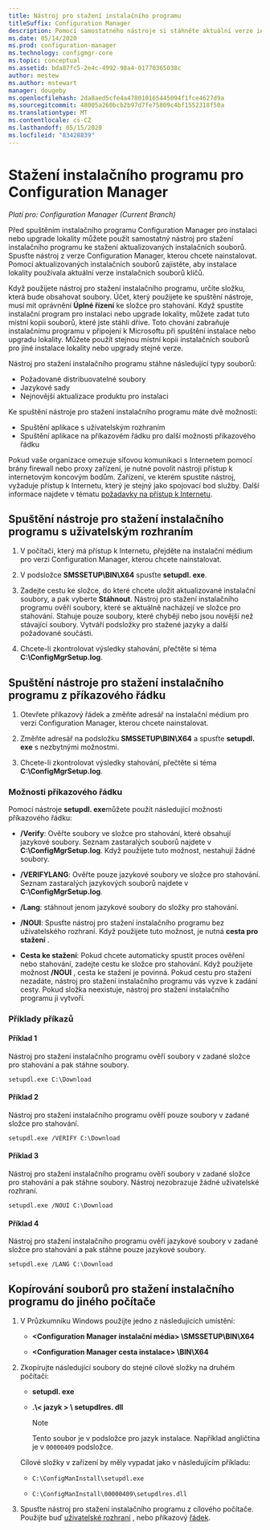```yaml
---
title: Nástroj pro stažení instalačního programu
titleSuffix: Configuration Manager
description: Pomocí samostatného nástroje si stáhněte aktuální verze instalačních souborů klíčů pro instalaci.
ms.date: 05/14/2020
ms.prod: configuration-manager
ms.technology: configmgr-core
ms.topic: conceptual
ms.assetid: bda87fc5-2e4c-4992-98a4-01770365038c
author: mestew
ms.author: mstewart
manager: dougeby
ms.openlocfilehash: 2da8aed5cfe4a478010165445094f1fce4627d9a
ms.sourcegitcommit: 48005a260bcb2b97d7fe75809c4bf1552318f50a
ms.translationtype: MT
ms.contentlocale: cs-CZ
ms.lasthandoff: 05/15/2020
ms.locfileid: "83428839"
---
```

# <a name="setup-downloader-for-configuration-manager"></a>Stažení instalačního programu pro Configuration Manager

*Platí pro: Configuration Manager (Current Branch)*

Před spuštěním instalačního programu Configuration Manager pro instalaci nebo upgrade lokality můžete použít samostatný nástroj pro stažení instalačního programu ke stažení aktualizovaných instalačních souborů. Spusťte nástroj z verze Configuration Manager, kterou chcete nainstalovat. Pomocí aktualizovaných instalačních souborů zajistěte, aby instalace lokality používala aktuální verze instalačních souborů klíčů.

Když použijete nástroj pro stažení instalačního programu, určíte složku, která bude obsahovat soubory. Účet, který použijete ke spuštění nástroje, musí mít oprávnění **Úplné řízení** ke složce pro stahování. Když spustíte instalační program pro instalaci nebo upgrade lokality, můžete zadat tuto místní kopii souborů, které jste stáhli dříve. Toto chování zabraňuje instalačnímu programu v připojení k Microsoftu při spuštění instalace nebo upgradu lokality. Můžete použít stejnou místní kopii instalačních souborů pro jiné instalace lokality nebo upgrady stejné verze.

Nástroj pro stažení instalačního programu stáhne následující typy souborů:

- Požadované distribuovatelné soubory
- Jazykové sady
- Nejnovější aktualizace produktu pro instalaci

Ke spuštění nástroje pro stažení instalačního programu máte dvě možnosti:

- Spuštění aplikace s uživatelským rozhraním
- Spuštění aplikace na příkazovém řádku pro další možnosti příkazového řádku

Pokud vaše organizace omezuje síťovou komunikaci s Internetem pomocí brány firewall nebo proxy zařízení, je nutné povolit nástroji přístup k internetovým koncovým bodům. Zařízení, ve kterém spustíte nástroj, vyžaduje přístup k Internetu, který je stejný jako spojovací bod služby. Další informace najdete v tématu [požadavky na přístup k Internetu](../../../plan-design/network/internet-endpoints.md#bkmk_scp).<!-- SCCMDocs#677 -->

## <a name="run-setup-downloader-with-the-user-interface"></a><a name="bkmk_ui"></a>Spuštění nástroje pro stažení instalačního programu s uživatelským rozhraním

1. V počítači, který má přístup k Internetu, přejděte na instalační médium pro verzi Configuration Manager, kterou chcete nainstalovat.

1. V podsložce **SMSSETUP\BIN\X64** spusťte **setupdl. exe**.

1. Zadejte cestu ke složce, do které chcete uložit aktualizované instalační soubory, a pak vyberte **Stáhnout**. Nástroj pro stažení instalačního programu ověří soubory, které se aktuálně nacházejí ve složce pro stahování. Stahuje pouze soubory, které chybějí nebo jsou novější než stávající soubory. Vytváří podsložky pro stažené jazyky a další požadované součásti.

1. Chcete-li zkontrolovat výsledky stahování, přečtěte si téma **C:\ConfigMgrSetup.log**.

## <a name="run-setup-downloader-from-a-command-prompt"></a><a name="bkmk_cmd"></a>Spuštění nástroje pro stažení instalačního programu z příkazového řádku

1. Otevřete příkazový řádek a změňte adresář na instalační médium pro verzi Configuration Manager, kterou chcete nainstalovat.

1. Změňte adresář na podsložku **SMSSETUP\BIN\X64** a spusťte **setupdl. exe** s nezbytnými možnostmi.

1. Chcete-li zkontrolovat výsledky stahování, přečtěte si téma **C:\ConfigMgrSetup.log**.

### <a name="command-line-options"></a>Možnosti příkazového řádku

Pomocí nástroje **setupdl. exe**můžete použít následující možnosti příkazového řádku:

- **/Verify**: Ověřte soubory ve složce pro stahování, které obsahují jazykové soubory. Seznam zastaralých souborů najdete v **C:\ConfigMgrSetup.log**. Když použijete tuto možnost, nestahují žádné soubory.

- **/VERIFYLANG**: Ověřte pouze jazykové soubory ve složce pro stahování. Seznam zastaralých jazykových souborů najdete v **C:\ConfigMgrSetup.log**.

- **/Lang**: stáhnout jenom jazykové soubory do složky pro stahování.

- **/NOUI**: Spusťte nástroj pro stažení instalačního programu bez uživatelského rozhraní. Když použijete tuto možnost, je nutná **cesta pro stažení** .

- **Cesta ke stažení**: Pokud chcete automaticky spustit proces ověření nebo stahování, zadejte cestu ke složce pro stahování. Když použijete možnost **/NOUI** , cesta ke stažení je povinná. Pokud cestu pro stažení nezadáte, nástroj pro stažení instalačního programu vás vyzve k zadání cesty. Pokud složka neexistuje, nástroj pro stažení instalačního programu ji vytvoří.

### <a name="example-commands"></a>Příklady příkazů

#### <a name="example-1"></a>Příklad 1

Nástroj pro stažení instalačního programu ověří soubory v zadané složce pro stahování a pak stáhne soubory.

`setupdl.exe C:\Download`

#### <a name="example-2"></a>Příklad 2

Nástroj pro stažení instalačního programu ověří pouze soubory v zadané složce pro stahování.

`setupdl.exe /VERIFY C:\Download`

#### <a name="example-3"></a>Příklad 3

Nástroj pro stažení instalačního programu ověří soubory v zadané složce pro stahování a pak stáhne soubory. Nástroj nezobrazuje žádné uživatelské rozhraní.

`setupdl.exe /NOUI C:\Download`

#### <a name="example-4"></a>Příklad 4

Nástroj pro stažení instalačního programu ověří jazykové soubory v zadané složce pro stahování a pak stáhne pouze jazykové soubory.

`setupdl.exe /LANG C:\Download`

## <a name="copy-setup-downloader-files-to-another-computer"></a><a name="bkmk_cp-files"></a>Kopírování souborů pro stažení instalačního programu do jiného počítače

1. V Průzkumníku Windows použijte jedno z následujících umístění:

    - **&lt;Configuration Manager instalační média> \SMSSETUP\BIN\X64**

    - **&lt;Configuration Manager cesta instalace> \BIN\X64**

1. Zkopírujte následující soubory do stejné cílové složky na druhém počítači:

    - **setupdl. exe**

    - **.\\&lt; jazyk > \\ setupdlres. dll**

        > [!NOTE]
        > Tento soubor je v podsložce pro jazyk instalace. Například angličtina je v `00000409` podsložce.

    Cílové složky v zařízení by měly vypadat jako v následujícím příkladu:

    - `C:\ConfigManInstall\setupdl.exe`

    - `C:\ConfigManInstall\00000409\setupdlres.dll`

1. Spusťte nástroj pro stažení instalačního programu z cílového počítače. Použijte buď [uživatelské rozhraní](#bkmk_ui) , nebo příkazový [řádek](#bkmk_cmd).
